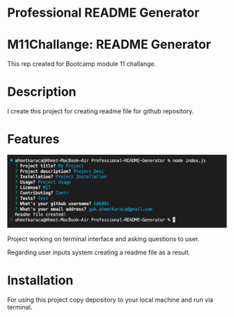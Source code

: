 # Professional README Generator

# M11Challange: README Generator

This rep created for Bootcamp module 11 challange.

# Description

I create this project for creating readme file for github repository.

# Features

![Screenshot](app.png)

Project working on terminal interface and asking questions to user.

Regarding user inputs system creating a readme file as a result.

# Installation

For using this project copy depository to your local machine and run via terminal.
